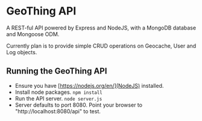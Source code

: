 # GeoThing API
A REST-ful API powered by Express and NodeJS, with a MongoDB database and Mongoose ODM.

Currently plan is to provide simple CRUD operations on Geocache, User and Log objects.

## Running the GeoThing API
- Ensure you have [https://nodejs.org/en/](NodeJS) installed.
- Install node packages.
`npm install`
- Run the API server.
`node server.js`
- Server defaults to port 8080. Point your browser to "http://localhost:8080/api" to test.
